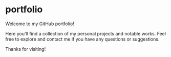 # portfolio
Welcome to my GitHub portfolio!

Here you'll find a collection of my personal projects and notable works. Feel free to explore and contact me if you have any questions or suggestions.

Thanks for visiting!